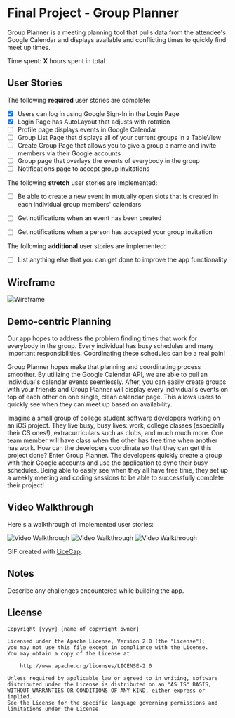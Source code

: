 # Final Project - Group Planner

Group Planner is a meeting planning tool that pulls data from the attendee's
Google Calendar and displays available and conflicting times to quickly find
meet up times.

Time spent: **X** hours spent in total

## User Stories

The following **required** user stories are complete:

- [x] Users can log in using Google Sign-In in the Login Page
- [x] Login Page has AutoLayout that adjusts with rotation
- [ ] Profile page displays events in Google Calendar
- [ ] Group List Page that displays all of your current groups in a TableView
- [ ] Create Group Page that allows you to give a group a name and invite
  members via their Google accounts
- [ ] Group page that overlays the events of everybody in the group 
- [ ] Notifications page to accept group invitations

The following **stretch** user stories are implemented:

- [ ] Be able to create a new event in mutually open slots that is created in
  each individual group members' calendars
- [ ] Get notifications when an event has been created
- [ ] Get notifications when a person has accepted your group invitation


The following **additional** user stories are implemented:

- [ ] List anything else that you can get done to improve the app functionality


## Wireframe
<img src='https://i.imgur.com/EdR1E6Q.jpg' title='Wireframe' width='' alt='Wireframe' />


## Demo-centric Planning

Our app hopes to address the problem finding times that work for everybody in the group. Every individual has busy schedules and many important responsibilities. Coordinating these schedules can be a real pain!

Group Planner hopes make that planning and coordinating process smoother. By utilizing the Google Calendar API, we are able to pull an individual's calendar events seemlessly. After, you can easily create groups with your friends and Group Planner will display every individual's events on top of each other on one single, clean calendar page. This allows users to quickly see when they can meet up based on availability. 

Imagine a small group of college student software developers working on an iOS project. They live busy, busy lives: work, college classes (especially their CS ones!), extracurriculars such as clubs, and much much more. One team member will have class when the other has free time when another has work. How can the developers coordinate so that they can get this project done? Enter Group Planner. The developers quickly create a group with their Google accounts and use the application to sync their busy schedules. Being able to easily see when they all have free time, they set up a weekly meeting and coding sessions to be able to successfully complete their project!


## Video Walkthrough

Here's a walkthrough of implemented user stories:

<img src='https://i.imgur.com/GFlEJtY.gif' title='Video Walkthrough' width='' alt='Video Walkthrough' />
<img src='https://i.imgur.com/gz4pmW0.gif' title='Video Walkthrough' width='' alt='Video Walkthrough' />
<img src='https://i.imgur.com/raBheGu.gifv' title='Video Walkthrough' width='' alt='Video Walkthrough' />

GIF created with [LiceCap](http://www.cockos.com/licecap/).

## Notes

Describe any challenges encountered while building the app.

## License

    Copyright [yyyy] [name of copyright owner]

    Licensed under the Apache License, Version 2.0 (the "License");
    you may not use this file except in compliance with the License.
    You may obtain a copy of the License at

        http://www.apache.org/licenses/LICENSE-2.0

    Unless required by applicable law or agreed to in writing, software
    distributed under the License is distributed on an "AS IS" BASIS,
    WITHOUT WARRANTIES OR CONDITIONS OF ANY KIND, either express or implied.
    See the License for the specific language governing permissions and
    limitations under the License.
